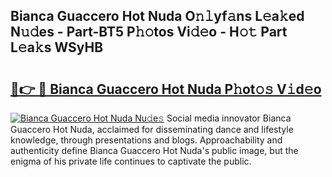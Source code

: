 ## Bianca Guaccero Hot Nuda O𝚗𝚕yf𝚊ns L𝚎a𝚔ed N𝚞𝚍es - Part-BT5 P𝚑𝚘tos Vi𝚍𝚎o - H𝚘𝚝 Part L𝚎a𝚔s WSyHB

# <h2><a href="http://kfdb31.oniu.top/?m=Bianca+Guaccero+Hot+Nuda">🔗👉 🔴 Bianca Guaccero Hot Nuda P𝚑ot𝚘𝚜 V𝚒d𝚎o</a></h2>

[![Bianca Guaccero Hot Nuda Nu𝚍e𝚜](https://i.imgur.com/0qMVB7G.gif)](http://kfdb31.oniu.top/?m=Bianca+Guaccero+Hot+Nuda)
Social media innovator Bianca Guaccero Hot Nuda, acclaimed for disseminating dance and lifestyle knowledge, through presentations and blogs. Approachability and authenticity define Bianca Guaccero Hot Nuda's public image, but the enigma of his private life continues to captivate the public.  
